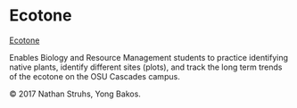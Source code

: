 # Ecotone

[Ecotone](https://osu-ecotone.herokuapp.com/)

Enables Biology and Resource Management students to practice identifying native plants, identify different sites (plots), and track the long term trends of the ecotone on the OSU Cascades campus.

© 2017 Nathan Struhs, Yong Bakos.
